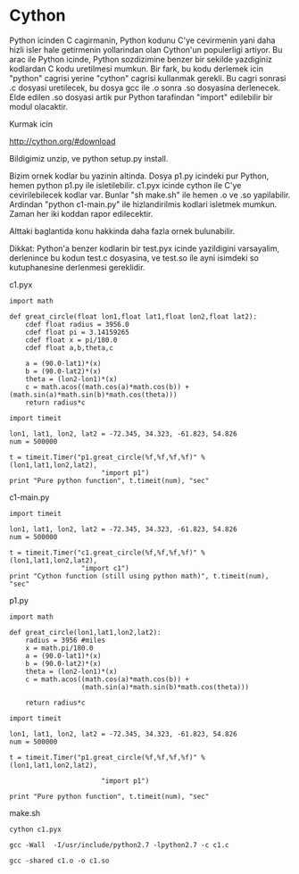 # Cython

Python icinden C cagirmanin, Python kodunu C'ye cevirmenin yani daha
hizli isler hale getirmenin yollarindan olan Cython'un populerligi
artiyor. Bu arac ile Python icinde, Python sozdizimine benzer bir
sekilde yazdiginiz kodlardan C kodu uretilmesi mumkun. Bir fark, bu
kodu derlemek icin "python" cagrisi yerine "cython" cagrisi kullanmak
gerekli. Bu cagri sonrasi .c dosyasi uretilecek, bu dosya gcc ile .o
sonra .so dosyasina derlenecek. Elde edilen .so dosyasi artik pur
Python tarafindan "import" edilebilir bir modul olacaktir.

Kurmak icin

http://cython.org/#download

Bildigimiz unzip, ve python setup.py install.

Bizim ornek kodlar bu yazinin altinda. Dosya p1.py icindeki pur
Python, hemen python p1.py ile isletilebilir. c1.pyx icinde cython ile
C'ye cevirilebilecek kodlar var. Bunlar "sh make.sh" ile hemen .o ve
.so yapilabilir. Ardindan "python c1-main.py" ile hizlandirilmis
kodlari isletmek mumkun. Zaman her iki koddan rapor edilecektir.

Alttaki baglantida konu hakkinda daha fazla ornek bulunabilir.

Dikkat: Python'a benzer kodlarin bir test.pyx icinde yazildigini
varsayalim, derlenince bu kodun test.c dosyasina, ve test.so ile ayni
isimdeki so kutuphanesine derlenmesi gereklidir.

c1.pyx

```
import math

def great_circle(float lon1,float lat1,float lon2,float lat2):
    cdef float radius = 3956.0
    cdef float pi = 3.14159265
    cdef float x = pi/180.0
    cdef float a,b,theta,c

    a = (90.0-lat1)*(x)
    b = (90.0-lat2)*(x)
    theta = (lon2-lon1)*(x)
    c = math.acos((math.cos(a)*math.cos(b)) + (math.sin(a)*math.sin(b)*math.cos(theta)))
    return radius*c
```

```
import timeit  

lon1, lat1, lon2, lat2 = -72.345, 34.323, -61.823, 54.826
num = 500000

t = timeit.Timer("p1.great_circle(%f,%f,%f,%f)" % (lon1,lat1,lon2,lat2),
                       "import p1")
print "Pure python function", t.timeit(num), "sec"
```

c1-main.py

```
import timeit

lon1, lat1, lon2, lat2 = -72.345, 34.323, -61.823, 54.826
num = 500000

t = timeit.Timer("c1.great_circle(%f,%f,%f,%f)" % (lon1,lat1,lon2,lat2),
                  "import c1")
print "Cython function (still using python math)", t.timeit(num), "sec"
```


p1.py


```
import math

def great_circle(lon1,lat1,lon2,lat2):
    radius = 3956 #miles
    x = math.pi/180.0
    a = (90.0-lat1)*(x)
    b = (90.0-lat2)*(x)
    theta = (lon2-lon1)*(x)
    c = math.acos((math.cos(a)*math.cos(b)) +
                  (math.sin(a)*math.sin(b)*math.cos(theta)))

    return radius*c
```


```
import timeit  

lon1, lat1, lon2, lat2 = -72.345, 34.323, -61.823, 54.826
num = 500000

t = timeit.Timer("p1.great_circle(%f,%f,%f,%f)" % (lon1,lat1,lon2,lat2),

                       "import p1")

print "Pure python function", t.timeit(num), "sec"
```


make.sh

```
cython c1.pyx

gcc -Wall  -I/usr/include/python2.7 -lpython2.7 -c c1.c

gcc -shared c1.o -o c1.so
```








